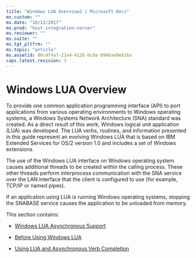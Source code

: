 ```yaml
---
title: "Windows LUA Overview2 | Microsoft Docs"
ms.custom: ""
ms.date: "10/13/2017"
ms.prod: "host-integration-server"
ms.reviewer: ""
ms.suite: ""
ms.tgt_pltfrm: ""
ms.topic: "article"
ms.assetid: 88c4f4a7-21e4-4126-bc8e-894bae0e816a
caps.latest.revision: 3
---
```

# Windows LUA Overview
To provide one common application programming interface (API) to port applications from various operating environments to Windows operating systems, a Windows Systems Network Architecture (SNA) standard was created. As a direct result of this work, Windows logical unit application (LUA) was developed. The LUA verbs, routines, and information presented in this guide represent an evolving Windows LUA that is based on IBM Extended Services for OS/2 version 1.0 and includes a set of Windows extensions.  
  
 The use of the Windows LUA interface on Windows operating system causes additional threads to be created within the calling process. These other threads perform interprocess communication with the SNA service over the LAN interface that the client is configured to use (for example, TCP/IP or named pipes).  
  
 If an application using LUA is running Windows operating systems, stopping the SNABASE service causes the application to be unloaded from memory.  
  
 This section contains:  
  
-   [Windows LUA Asynchronous Support](../core/windows-lua-asynchronous-support.md)  
  
-   [Before Using Windows LUA](../core/windows-lua-considerations.md)  
  
-   [Using LUA and Asynchronous Verb Completion](../core/lua-and-asynchronous-verb-completion.md)